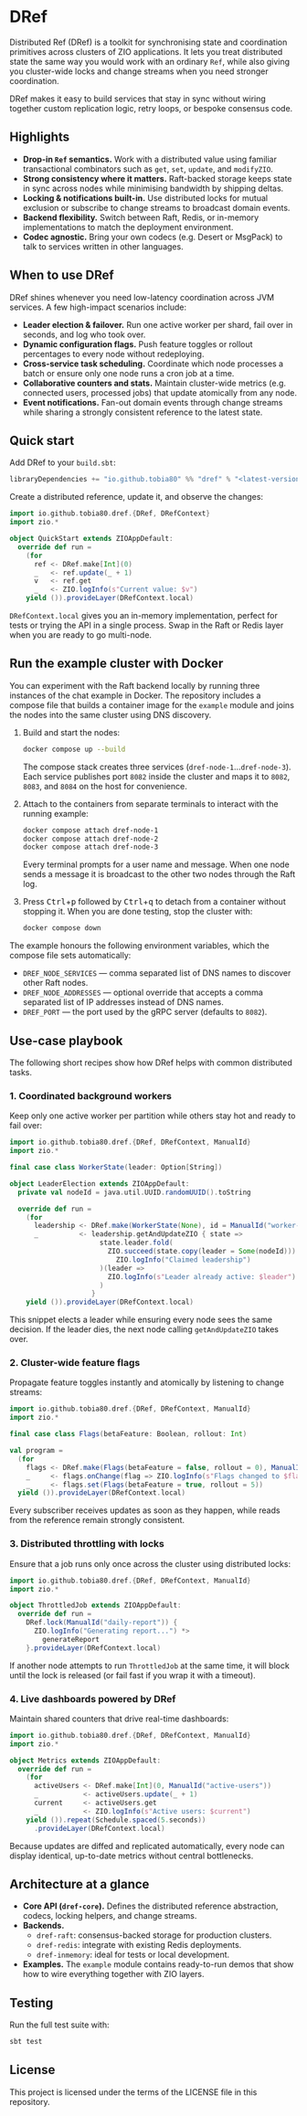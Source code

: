 # DRef

Distributed Ref (DRef) is a toolkit for synchronising state and coordination
primitives across clusters of ZIO applications. It lets you treat distributed
state the same way you would work with an ordinary `Ref`, while also giving you
cluster-wide locks and change streams when you need stronger coordination.

DRef makes it easy to build services that stay in sync without wiring together
custom replication logic, retry loops, or bespoke consensus code.

## Highlights
- **Drop-in `Ref` semantics.** Work with a distributed value using familiar
  transactional combinators such as `get`, `set`, `update`, and `modifyZIO`.
- **Strong consistency where it matters.** Raft-backed storage keeps state in
  sync across nodes while minimising bandwidth by shipping deltas.
- **Locking & notifications built-in.** Use distributed locks for mutual
  exclusion or subscribe to change streams to broadcast domain events.
- **Backend flexibility.** Switch between Raft, Redis, or in-memory
  implementations to match the deployment environment.
- **Codec agnostic.** Bring your own codecs (e.g. Desert or MsgPack) to talk to
  services written in other languages.

## When to use DRef
DRef shines whenever you need low-latency coordination across JVM services. A
few high-impact scenarios include:

- **Leader election & failover.** Run one active worker per shard, fail over in
  seconds, and log who took over.
- **Dynamic configuration flags.** Push feature toggles or rollout percentages
  to every node without redeploying.
- **Cross-service task scheduling.** Coordinate which node processes a batch or
  ensure only one node runs a cron job at a time.
- **Collaborative counters and stats.** Maintain cluster-wide metrics (e.g.
  connected users, processed jobs) that update atomically from any node.
- **Event notifications.** Fan-out domain events through change streams while
  sharing a strongly consistent reference to the latest state.

## Quick start
Add DRef to your `build.sbt`:

```scala
libraryDependencies += "io.github.tobia80" %% "dref" % "<latest-version>"
```

Create a distributed reference, update it, and observe the changes:

```scala
import io.github.tobia80.dref.{DRef, DRefContext}
import zio.*

object QuickStart extends ZIOAppDefault:
  override def run =
    (for
      ref <- DRef.make[Int](0)
      _   <- ref.update(_ + 1)
      v   <- ref.get
      _   <- ZIO.logInfo(s"Current value: $v")
    yield ()).provideLayer(DRefContext.local)
```

`DRefContext.local` gives you an in-memory implementation, perfect for tests or
trying the API in a single process. Swap in the Raft or Redis layer when you are
ready to go multi-node.

## Run the example cluster with Docker

You can experiment with the Raft backend locally by running three instances of
the chat example in Docker. The repository includes a compose file that builds a
container image for the `example` module and joins the nodes into the same
cluster using DNS discovery.

1. Build and start the nodes:

   ```bash
   docker compose up --build
   ```

   The compose stack creates three services (`dref-node-1`…`dref-node-3`). Each
   service publishes port `8082` inside the cluster and maps it to `8082`,
   `8083`, and `8084` on the host for convenience.

2. Attach to the containers from separate terminals to interact with the
   running example:

   ```bash
   docker compose attach dref-node-1
   docker compose attach dref-node-2
   docker compose attach dref-node-3
   ```

   Every terminal prompts for a user name and message. When one node sends a
   message it is broadcast to the other two nodes through the Raft log.

3. Press <kbd>Ctrl</kbd>+<kbd>p</kbd> followed by <kbd>Ctrl</kbd>+<kbd>q</kbd> to
   detach from a container without stopping it. When you are done testing, stop
   the cluster with:

   ```bash
   docker compose down
   ```

The example honours the following environment variables, which the compose file
sets automatically:

- `DREF_NODE_SERVICES` — comma separated list of DNS names to discover other
  Raft nodes.
- `DREF_NODE_ADDRESSES` — optional override that accepts a comma separated list
  of IP addresses instead of DNS names.
- `DREF_PORT` — the port used by the gRPC server (defaults to `8082`).

## Use-case playbook
The following short recipes show how DRef helps with common distributed tasks.

### 1. Coordinated background workers
Keep only one active worker per partition while others stay hot and ready to
fail over:

```scala
import io.github.tobia80.dref.{DRef, DRefContext, ManualId}
import zio.*

final case class WorkerState(leader: Option[String])

object LeaderElection extends ZIOAppDefault:
  private val nodeId = java.util.UUID.randomUUID().toString

  override def run =
    (for
      leadership <- DRef.make(WorkerState(None), id = ManualId("worker-leadership"))
      _          <- leadership.getAndUpdateZIO { state =>
                      state.leader.fold(
                        ZIO.succeed(state.copy(leader = Some(nodeId))) <*
                          ZIO.logInfo("Claimed leadership")
                      )(leader =>
                        ZIO.logInfo(s"Leader already active: $leader").as(state)
                      )
                    }
    yield ()).provideLayer(DRefContext.local)
```

This snippet elects a leader while ensuring every node sees the same decision.
If the leader dies, the next node calling `getAndUpdateZIO` takes over.

### 2. Cluster-wide feature flags
Propagate feature toggles instantly and atomically by listening to change
streams:

```scala
import io.github.tobia80.dref.{DRef, DRefContext, ManualId}
import zio.*

final case class Flags(betaFeature: Boolean, rollout: Int)

val program =
  (for
    flags <- DRef.make(Flags(betaFeature = false, rollout = 0), ManualId("feature-flags"))
    _     <- flags.onChange(flag => ZIO.logInfo(s"Flags changed to $flag"))
    _     <- flags.set(Flags(betaFeature = true, rollout = 5))
  yield ()).provideLayer(DRefContext.local)
```

Every subscriber receives updates as soon as they happen, while reads from the
reference remain strongly consistent.

### 3. Distributed throttling with locks
Ensure that a job runs only once across the cluster using distributed locks:

```scala
import io.github.tobia80.dref.{DRef, DRefContext, ManualId}
import zio.*

object ThrottledJob extends ZIOAppDefault:
  override def run =
    DRef.lock(ManualId("daily-report")) {
      ZIO.logInfo("Generating report...") *>
        generateReport
    }.provideLayer(DRefContext.local)
```

If another node attempts to run `ThrottledJob` at the same time, it will block
until the lock is released (or fail fast if you wrap it with a timeout).

### 4. Live dashboards powered by DRef
Maintain shared counters that drive real-time dashboards:

```scala
import io.github.tobia80.dref.{DRef, DRefContext, ManualId}
import zio.*

object Metrics extends ZIOAppDefault:
  override def run =
    (for
      activeUsers <- DRef.make[Int](0, ManualId("active-users"))
      _           <- activeUsers.update(_ + 1)
      current     <- activeUsers.get
      _           <- ZIO.logInfo(s"Active users: $current")
    yield ()).repeat(Schedule.spaced(5.seconds))
      .provideLayer(DRefContext.local)
```

Because updates are diffed and replicated automatically, every node can display
identical, up-to-date metrics without central bottlenecks.

## Architecture at a glance
- **Core API (`dref-core`).** Defines the distributed reference abstraction,
  codecs, locking helpers, and change streams.
- **Backends.**
  - `dref-raft`: consensus-backed storage for production clusters.
  - `dref-redis`: integrate with existing Redis deployments.
  - `dref-inmemory`: ideal for tests or local development.
- **Examples.** The `example` module contains ready-to-run demos that show how
  to wire everything together with ZIO layers.

## Testing
Run the full test suite with:

```bash
sbt test
```

## License

This project is licensed under the terms of the LICENSE file in this repository.
